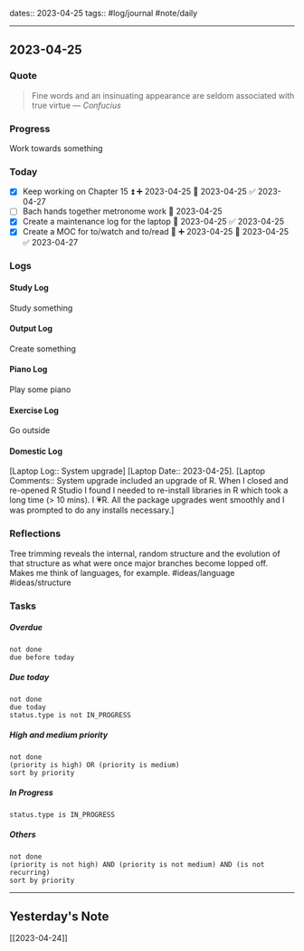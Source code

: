 dates:: 2023-04-25
tags:: #log/journal #note/daily 

---
## 2023-04-25

### Quote

> Fine words and an insinuating appearance are seldom associated with true virtue
> — <cite>Confucius</cite>


### Progress

Work towards something

### Today

- [x] Keep working on Chapter 15 ⏫ ➕ 2023-04-25 🛫 2023-04-25 ✅ 2023-04-27
- [ ] Bach hands together metronome work 🛫 2023-04-25
- [x] Create a maintenance log for the laptop 🛫 2023-04-25 ✅ 2023-04-25
- [x] Create a MOC for to/watch and to/read 🔼 ➕ 2023-04-25 🛫 2023-04-25 ✅ 2023-04-27

### Logs

#### Study Log

Study something

#### Output Log

Create something

#### Piano Log

Play some piano

#### Exercise Log

Go outside

#### Domestic Log

[Laptop Log:: System upgrade]  [Laptop Date:: 2023-04-25]. [Laptop Comments:: System upgrade included an upgrade of R. When I closed and re-opened R Studio I found I needed to re-install libraries in R which took a long time (> 10 mins). I 💗R. All the package upgrades went smoothly and I was prompted to do any installs necessary.]


### Reflections

Tree trimming reveals the internal, random structure and the evolution of that structure as what were once major branches become lopped off. Makes me think of languages, for example. #ideas/language #ideas/structure 

### Tasks

##### Overdue

```tasks
not done
due before today
```


##### Due today

```tasks
not done
due today
status.type is not IN_PROGRESS
```

##### High and medium priority

```tasks
not done
(priority is high) OR (priority is medium)
sort by priority
```

##### In Progress

```tasks
status.type is IN_PROGRESS
```

##### Others


```tasks
not done
(priority is not high) AND (priority is not medium) AND (is not recurring)
sort by priority
```


---
## Yesterday's Note

[[2023-04-24]]


